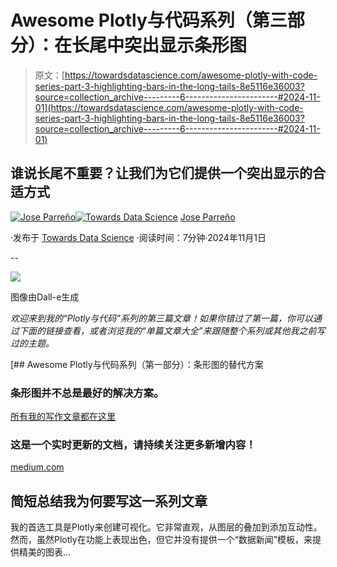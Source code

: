 # Awesome Plotly与代码系列（第三部分）：在长尾中突出显示条形图

> 原文：[https://towardsdatascience.com/awesome-plotly-with-code-series-part-3-highlighting-bars-in-the-long-tails-8e5116e36003?source=collection_archive---------6-----------------------#2024-11-01](https://towardsdatascience.com/awesome-plotly-with-code-series-part-3-highlighting-bars-in-the-long-tails-8e5116e36003?source=collection_archive---------6-----------------------#2024-11-01)

## 谁说长尾不重要？让我们为它们提供一个突出显示的合适方式

[](https://medium.com/@joparga3?source=post_page---byline--8e5116e36003--------------------------------)[![Jose Parreño](../Images/707d5179926d36fba257f5476494e10e.png)](https://medium.com/@joparga3?source=post_page---byline--8e5116e36003--------------------------------)[](https://towardsdatascience.com/?source=post_page---byline--8e5116e36003--------------------------------)[![Towards Data Science](../Images/a6ff2676ffcc0c7aad8aaf1d79379785.png)](https://towardsdatascience.com/?source=post_page---byline--8e5116e36003--------------------------------) [Jose Parreño](https://medium.com/@joparga3?source=post_page---byline--8e5116e36003--------------------------------)

·发布于 [Towards Data Science](https://towardsdatascience.com/?source=post_page---byline--8e5116e36003--------------------------------) ·阅读时间：7分钟·2024年11月1日

--

![](../Images/ea226b2591b5126fdee7094288d79df9.png)

图像由Dall-e生成

*欢迎来到我的“Plotly与代码”系列的第三篇文章！如果你错过了第一篇，你可以通过下面的链接查看，或者浏览我的“单篇文章大全”来跟随整个系列或其他我之前写过的主题。*

[](/awesome-plotly-with-code-series-part-1-alternatives-to-bar-charts-125502587690?source=post_page-----8e5116e36003--------------------------------) [## Awesome Plotly与代码系列（第一部分）：条形图的替代方案

### 条形图并不总是最好的解决方案。

[所有我的写作文章都在这里](https://medium.com/@joparga3/all-my-written-articles-in-one-place-24ccd6689f72?source=post_page-----8e5116e36003--------------------------------) 

### 这是一个实时更新的文档，请持续关注更多新增内容！

[medium.com](https://medium.com/@joparga3/all-my-written-articles-in-one-place-24ccd6689f72?source=post_page-----8e5116e36003--------------------------------)

## 简短总结我为何要写这一系列文章

我的首选工具是Plotly来创建可视化。它非常直观，从图层的叠加到添加互动性。然而，虽然Plotly在功能上表现出色，但它并没有提供一个“数据新闻”模板，来提供精美的图表…
